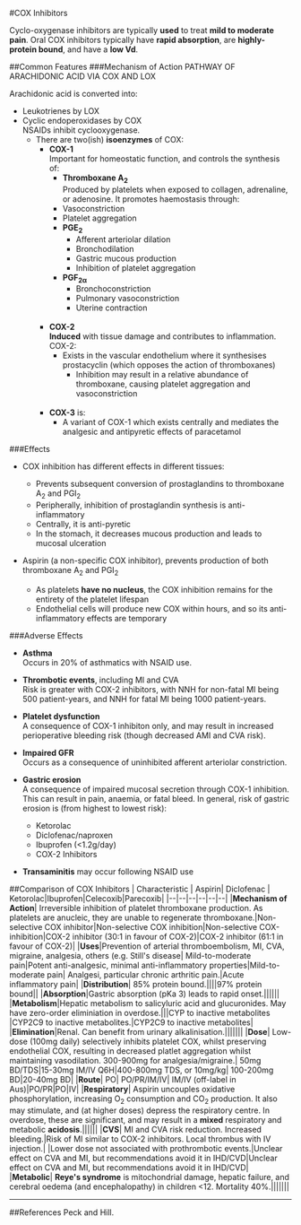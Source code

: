 #COX Inhibitors

Cyclo-oxygenase inhibitors are typically **used** to treat **mild to moderate pain**. Oral COX inhibitors typically have **rapid absorption**, are **highly-protein bound**, and have a **low Vd**.

##Common Features
###Mechanism of Action
PATHWAY OF ARACHIDONIC ACID VIA COX AND LOX

Arachidonic acid is converted into:
* Leukotrienes by LOX
* Cyclic endoperoxidases by COX  
NSAIDs inhibit cyclooxygenase.
  * There are two(ish) **isoenzymes** of COX:
    * **COX-1**  
    Important for homeostatic function, and controls the synthesis of:  
      * **Thromboxane A<sub>2</sub>**  
      Produced by platelets when exposed to collagen, adrenaline, or adenosine. It promotes haemostasis through:
       *  Vasoconstriction
       *  Platelet aggregation
      * **PGE<sub>2</sub>**
        * Afferent arteriolar dilation
        * Bronchodilation
        * Gastric mucous production
        * Inhibition of platelet aggregation
      * **PGF<sub>2α</sub>**
        * Bronchoconstriction
        * Pulmonary vasoconstriction
        * Uterine contraction<br><br>
    * **COX-2**  
    **Induced** with tissue damage and contributes to inflammation. COX-2:
      * Exists in the vascular endothelium where it synthesises prostacyclin (which opposes the action of thromboxanes)
        * Inhibition may result in a relative abundance of thromboxane, causing platelet aggregation and vasoconstriction <br><br>
    * **COX-3** is:
      * A variant of COX-1 which exists centrally and mediates the analgesic and antipyretic effects of paracetamol
 
###Effects 
* COX inhibition has different effects in different tissues:
  * Prevents subsequent conversion of prostaglandins to thromboxane A<sub>2</sub> and PGI<sub>2</sub>  
  * Peripherally, inhibition of prostaglandin synthesis is anti-inflammatory
  * Centrally, it is anti-pyretic
  * In the stomach, it decreases mucous production and leads to mucosal ulceration


* Aspirin (a non-specific COX inhibitor), prevents production of both thromboxane A<sub>2</sub> and PGI<sub>2</sub>
  * As platelets **have no nucleus**, the COX inhibition remains for the entirety of the platelet lifespan
  * Endothelial cells will produce new COX within hours, and so its anti-inflammatory effects are temporary


###Adverse Effects
* **Asthma**  
Occurs in 20% of asthmatics with NSAID use.

* **Thrombotic events**, including MI and CVA  
Risk is greater with COX-2 inhibitors, with NNH for non-fatal MI being 500 patient-years, and NNH for fatal MI being 1000 patient-years.

* **Platelet dysfunction**  
A consequence of COX-1 inhibiton only, and may result in increased perioperative bleeding risk (though decreased AMI and CVA risk).

* **Impaired GFR**  
Occurs as a consequence of uninhibited afferent arteriolar constriction.

* **Gastric erosion**  
A consequence of impaired mucosal secretion through COX-1 inhibition. This can result in pain, anaemia, or fatal bleed. In general, risk of gastric erosion is (from highest to lowest risk):
  * Ketorolac
  * Diclofenac/naproxen
  * Ibuprofen (<1.2g/day)
  * COX-2 Inhibitors


* **Transaminitis** may occur following NSAID use

##Comparison of COX Inhibitors
| Characteristic | Aspirin| Diclofenac | Ketorolac|Ibuprofen|Celecoxib|Parecoxib|
|--|--|--|--|--|--|
|**Mechanism of Action**| Irreversible inhibition of platelet thromboxane production. As platelets are anucleic, they are unable to regenerate thromboxane.|Non-selective COX inhibitor|Non-selective COX inhibition|Non-selective COX-inhibition|COX-2 inhibitor (30:1 in favour of COX-2)|COX-2 inhibitor (61:1 in favour of COX-2)|
|**Uses**|Prevention of arterial thromboembolism, MI, CVA, migraine, analgesia, others (e.g. Still's disease| Mild-to-moderate pain|Potent anti-analgesic, minimal anti-inflammatory properties|Mild-to-moderate pain| Analgesi, particular chronic arthritic pain.|Acute inflammatory pain|
|**Distribution**| 85% protein bound.||||97% protein bound||
|**Absorption**|Gastric absorption (pKa 3) leads to rapid onset.||||||
|**Metabolism**|Hepatic metabolism to salicyluric acid and glucuronides. May have zero-order eliminiation in overdose.|||CYP to inactive metabolites |CYP2C9 to inactive metabolites.|CYP2C9 to inactive metabolites|
|**Elimination**|Renal. Can benefit from urinary alkalinisation.|||||||
|**Dose**| Low-dose (100mg daily) selectively inhibits platelet COX, whilst preserving endothelial COX, resulting in decreased platlet aggregation whilst maintaining vasodilation. 300-900mg for analgesia/migraine.| 50mg BD/TDS|15-30mg IM/IV Q6H|400-800mg TDS, or 10mg/kg| 100-200mg BD|20-40mg BD|
|**Route**| PO| PO/PR/IM/IV| IM/IV (off-label in Aus)|PO/PR|PO|IV|
|**Respiratory**| Aspirin uncouples oxidative phosphorylation, increasing O<sub>2</sub> consumption and CO<sub>2</sub> production. It also may stimulate, and (at higher doses) depress the respiratory centre. In overdose, these are significant, and may result in a **mixed** respiratory and metabolic **acidosis**.||||||
|**CVS**| MI and CVA risk reduction. Increased bleeding.|Risk of MI similar to COX-2 inhibitors. Local thrombus with IV injection.| |Lower dose not associated with prothrombotic events.|Unclear effect on CVA and MI, but recommendations avoid it in IHD/CVD|Unclear effect on CVA and MI, but recommendations avoid it in IHD/CVD|
|**Metabolic**| **Reye's syndrome** is mitochondrial damage, hepatic failure, and cerebral oedema (and encephalopathy) in children <12. Mortality 40%.|||||||



---

##References
Peck and Hill.